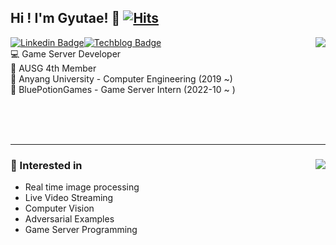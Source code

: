 ## Hi ! I'm Gyutae! 👋 [![Hits](https://hits.seeyoufarm.com/api/count/incr/badge.svg?url=https%3A%2F%2Fgithub.com%2FNoNAMe-0x16%2Fhit-counter&count_bg=%2379C83D&title_bg=%23555555&icon=&icon_color=%23E7E7E7&title=hits&edge_flat=false)](https://hits.seeyoufarm.com)
[![Linkedin Badge](http://img.shields.io/badge/-Linkedin-0077B5?style=flat-square&logo=Linkedin&link=https://www.linkedin.com/in/%EA%B7%9C%ED%83%9C-%EC%98%A4-b26582189/)](https://www.linkedin.com/in/%EA%B7%9C%ED%83%9C-%EC%98%A4-b26582189/)[![Techblog Badge](http://img.shields.io/badge/-Techblog-24292E?style=flat-square&logo=github&link=https://blog.naver.com/einokt)](https://blog.naver.com/einokt)<img align='right' src="https://github-readme-stats.vercel.app/api/top-langs/?username=WagyuShark&hide=Jupyter%20Notebook&layout=compact"><br/>
💻 Game Server Developer<br/>
📜 AUSG 4th Member<br/>
🏫 Anyang University - Computer Engineering (2019 ~)<br/>
🏢 BluePotionGames - Game Server Intern (2022-10 ~ )<br/>

<br/><br/><br/>

* * *
### 📜 Interested in <img align='right' src="https://github-readme-stats.vercel.app/api?username=WagyuShark&show_icons=true"><br/>
* Real time image processing
* Live Video Streaming
* Computer Vision
* Adversarial Examples
* Game Server Programming
